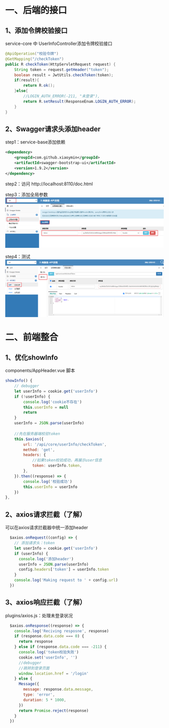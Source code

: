 # 一、后端的接口
## 1、添加令牌校验接口
service-core 中 UserInfoController添加令牌校验接口
```java
@ApiOperation("校验令牌")
@GetMapping("/checkToken")
public R checkToken(HttpServletRequest request) {
    String token = request.getHeader("token");
    boolean result = JwtUtils.checkToken(token);
    if(result){
        return R.ok();
    }else{
        //LOGIN_AUTH_ERROR(-211, "未登录"),
        return R.setResult(ResponseEnum.LOGIN_AUTH_ERROR);
    }
}
```

## 2、Swagger请求头添加header
step1：service-base添加依赖
```xml
<dependency>
    <groupId>com.github.xiaoymin</groupId>
    <artifactId>swagger-bootstrap-ui</artifactId>
    <version>1.9.2</version>
</dependency>
```

step2：访问
http://localhost:8110/doc.html

step3：添加全局参数
![img](../../images/3f32025b-9497-4c0a-8d52-c2c6c85662c5.png)

step4：测试
![img](../../images/7c8009ff-d0e0-4a1c-848c-c8b30fa3d87d.png)

# 二、前端整合
## 1、优化showInfo
components/AppHeader.vue
脚本
```js
showInfo() {
    // debugger
    let userInfo = cookie.get('userInfo')
    if (!userInfo) {
        console.log('cookie不存在')
        this.userInfo = null
        return
    }
    userInfo = JSON.parse(userInfo)
    
    //先在服务器端校验token
    this.$axios({
        url: '/api/core/userInfo/checkToken',
        method: 'get',
        headers: {
            //如果token校验成功，再展示user信息
            token: userInfo.token,
        },
    }).then((response) => {
        console.log('校验成功')
        this.userInfo = userInfo
    })
},
```

## 2、axios请求拦截（了解）
可以在axios请求拦截器中统一添加header
```js
  $axios.onRequest((config) => {
    // 添加请求头：token
    let userInfo = cookie.get('userInfo')
    if (userInfo) {
      console.log('添加header')
      userInfo = JSON.parse(userInfo)
      config.headers['token'] = userInfo.token
    }
    console.log('Making request to ' + config.url)
  })
```

## 3、axios响应拦截（了解）
plugins/axios.js：处理未登录状况
```js
  $axios.onResponse((response) => {
    console.log('Reciving resposne', response)
    if (response.data.code === 0) {
      return response
    } else if (response.data.code === -211) {
      console.log('token校验失败')
      cookie.set('userInfo', '')
      //debugger
      //跳转到登录页面
      window.location.href = '/login'
    } else {
      Message({
        message: response.data.message,
        type: 'error',
        duration: 5 * 1000,
      })
      return Promise.reject(response)
    }
  })
```